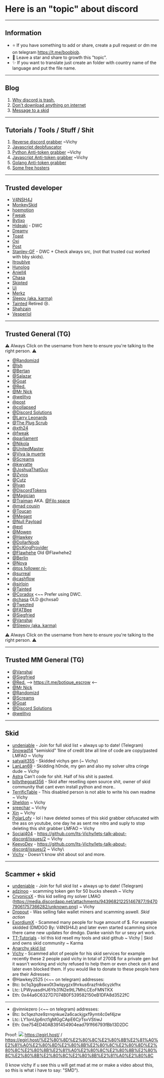 # Here is an "topic" about discord

-----

## Information

- ⭐ If you have something to add or share, create a pull request or dm me on telegram https://t.me/boobjob.
- 🎈 Leave a star and share to growth this "topic".
- ✨ If you want to translate just create an folder with country name of the language and put the file name.

-----

## Blog

1. [Why discord is trash.](https://github.com/passedout/lets-undeniable/blob/main/DiscordTrash.md)
2. [Don't download anything on internet](https://github.com/passedout/lets-undeniable/blob/main/DownloadShit.md)
3. [Message to a skid](https://github.com/passedout/lets-undeniable/blob/main/Skid.md)

-----

## Tutorials / Tools / Stuff / Shit

1. [Reverse discord grabber](https://github.com/Its-Vichy/Reverse-Discord-Stealer-Tutorial) ~Vichy
2. [Javascript deobfuscator](https://deobfuscate.relative.im/)
3. [Python Anti-token grabber](https://github.com/Its-Vichy/Sezam) ~Vichy
4. [Javascript Anti-token grabber](https://github.com/Its-Vichy/Spectre) ~Vichy
5. [Golang Anti-token grabber](https://github.com/traumatism/Discord-Malware-Detector)
6. [Some free hosters](https://github.com/I2rys/awesome-free-hosters)

-----

## Trusted developer

- [V4NSH4J](https://github.com/V4NSH4J)
- [MonkeySkid](https://github.com/balluh)
- [hoemotion](https://github.com/hoemotion)
- [Fweak](https://github.com/Fweak)
- [Bytixo](https://github.com/bytixo)
- [Hideaki](https://github.com/HideakiAtsuyo) - DWC
- [Dreamy](https://github.com/dreamywashere)
- [Toast](https://github.com/traumatism)
- [Oxi](https://github.com/oxitheman)
- [Post](https://github.com/post04)
- [Stanley-GF](https://github.com/Stanley-GF) - DWC + Check always src, (not that trusted cuz worked with bby skids).
- [Itroublve](https://github.com/Itroublve)
- [Hunolog](https://github.com/Hunolog)
- [Aniell4](https://github.com/Aniell4)
- [Chasa](https://github.com/itschasa)
- [Skipted](https://github.com/scripted-1337)
- [Ui](https://github.com/UiIsBack)
- [Merkz](https://github.com/ItsMerkz)
- [Sleepy (aka. karma)](https://github.com/passedout)
- [Tainted](https://github.com/Tainted06) Retired 😢.
- [Shahzain](https://github.com/shahzain345)
- [Vesperlol](https://github.com/vesperlol)

-----

## Trusted General (TG)

⚠️ Always Click on the username from here to ensure you're talking to the right person. ⚠️

- [@Randomizd](http://t.me/Randomizd4)
- [@Ish](http://t.me/Ishontelegram)
- [@Bertan](http://t.me/bertantaskiran)
- [@Salazar](https://t.me/SalazariQ)
- [@Goat](https://t.me/GoatTokens)
- [@Red.](https://t.me/Bright)
- [@Mr Nick](https://t.me/Mrnick3205)
- [@welityo](https://t.me/massmentions)
- [@post](https://t.me/postuwu)
- [@collapsed](https://t.me/collapsed)
- [@Discord Solutions](https://t.me/discordsolutions)
- [@Larry Leonards](https://t.me/booba58)
- [@The Plug Scrub](https://t.me/ThePlugScrub)
- [@xth24](https://t.me/xth24)
- [@fweak](https://t.me/fw3ak)
- [@parliament](https://t.me/parliamentxo)
- [@Nikola](https://t.me/nikolak47)
- [@UnitedMaster](https://t.me/UnitedMaster)
- [@Viva la muerte](https://t.me/dotudot)
- [@Screams](https://t.me/screams1337)
- [@kwyatte](https://t.me/kwyatte)
- [@JoshuaThatGuy](https://t.me/JoshuaThatGuy2)
- [@Zyros](https://t.me/Zyros)
- [@Cutz](https://t.me/cutz000)
- [@Ivan](https://t.me/IvanShop228)
- [@DiscordTokens](https://t.me/DiscordTokensHQ)
- [@Magician](https://t.me/MagicianNulled)
- [@Traiman](https://t.me/Traiman) AKA. [@Filo space](https://t.me/filospace)
- [@mad cousin](https://t.me/madcousin)
- [@Toucan](https://t.me/Toucanzz)
- [@Megant](https://t.me/tokifynet)
- [@Null Payload](https://t.me/Null_Payload)
- [@ext](https://t.me/creaming)
- [@Mowen](https://t.me/MowenDC)
- [@Hawkey](https://t.me/Hawkey2525)
- [@DollarNoob](https://t.me/DollarNoob)
- [@DcKingProvider](https://t.me/discordtokenprovider)
- [@Flawhehe](https://t.me/Flawhehe) Old @Flawhehe2
- [@Berlin](https://t.me/berlin_AXA)
- [@Nova](https://t.me/novaisveryhot)
- [@tos follower ni-](https://t.me/tos_follower)
- [@surreal](https://t.me/surreal04)
- [@cashflow](https://t.me/cashflow1337)
- [@sirloin](https://t.me/sirloin)
- [@Tainted](https://t.me/TaintedDev)
- [@Coradox](https://t.me/Coradox) <~~ Prefer using DWC.
- [@chasa](https://t.me/chasalol) OLD @chxsa0
- [@Twezted](https://t.me/Twezted)
- [@FATBee](https://t.me/fatbeebhw)
- [@Siegfried](https://t.me/siegfried_tos)
- [@Vanshaj](https://t.me/campingarunner)
- [@Sleepy (aka. karma)](https://t.me/boobjob)

⚠️ Always Click on the username from here to ensure you're talking to the right person. ⚠️

-----

## Trusted MM General (TG)

- [@Vanshaj](https://t.me/campingarunner)
- [@Siegfried](https://t.me/siegfried_tos)
- [@Red.](https://t.me/Bright) --> https://t.me/botique_escrow <--
- [@Mr Nick](https://t.me/Mrnick3205)
- [@Randomizd](https://t.me/randomizd4)
- [@Screams](https://t.me/screams1337)
- [@Goat](https://t.me/GoatTokens)
- [@Discord Solutions](https://t.me/discordsolutions)
- [@welityo](https://t.me/massmentions)

-----

## Skid

- [undeniable](https://t.me/undeniable) - Join for full skid list + always up to date! (Telegram)
- [Snowad14](https://github.com/Snowad14/Requests-Hcaptcha-Solver) "semiskid" 1line of credit btw all line of code are copy/pasted LMFAO ~ Vichy
- [satyajit355](https://github.com/satyajit355) - Skidded vichys gen (~ Vichy)
- [LanLan69](https://github.com/LanLan69) - Skidding h0nde, my gen and also my solver ultra cringe dude ~ Vichy
- [Astra](https://github.com/AstraaDev) Can't code for shit. Half of his shit is pasted.
- [billythegoat356](https://github.com/billythegoat356) - Skid after reselling open source shit, owner of skid community that cant even install python and more..
- [TerrificTable](https://github.com/TerrificTable) - This disabled person is not able to write his own readme ~ Vichy
- [Sheldon](https://github.com/Its-SheldonDev) ~ Vichy
- [sreechar](https://github.com/sreechar) ~ Vichy
- [Xin](https://github.com/Wizz1337) ~ Vichy
- [PolarLofy](https://github.com/PolarLofy) - lol i have deleted somes of this skid grabber obfuscated with the ass on youtube, one day he as sent me nitro and suply to stop deleting this shit grabber LMFAO ~ Vichy
- [Social404](https://github.com/notsocial404) - https://github.com/Its-Vichy/lets-talk-about-discord/issues/2 ~ Vichy
- [KeevoDev](https://github.com/KeevoDev) - https://github.com/Its-Vichy/lets-talk-about-discord/issues/2 ~ Vichy\
- [Vichy](https://github.com/Its-Vichy) - Doesn't know shit about sol and more.

----
## Scammer + skid

- [undeniable](https://t.me/undeniable) - Join for full skid list + always up to date! (Telegram)
- [adzinoo](https://github.com/adzinoo) - scamming token gen for 50 bucks sheesh ~ Vichy
- [CryonicsX](https://github.com/CryonicsX) - this kid selling my solver LMAO (https://media.discordapp.net/attachments/943968212251467877/947079061757366282/unknown.png) ~ Vichy
- [Dropout](https://github.com/dropout1337) - Was selling fake wallet miners and scamming aswell. *Skid action*
- [ExordiumX](https://github.com/ExordiumX) - Scammed many people for huge amount of $. For example skidded (DMDGO By: V4NSH4J) and later even started scamming since there came new updates for dmdgo. Danke vanish for ur sexy art work.
- [TT-Tutorials](https://github.com/TT-Tutorials) - lol this kid resell my tools and skid github ~ Vichy | Skid and owns skid community ~ Karma
- [Anarchy skid list](https://github.com/master7720/anarchy-skid-list)
- [Vichy](https://github.com/Its-Vichy) - Scammed allot of people for his skid services for example recently these 2 people paid vichy in total of 2700$ for a private gen but it wasn't working and vichy refused to help them or even check on it and later even blocked them. If you would like to donate to these people here are their Adresses:
- @Hawkey2525 (<~~ on telegram) addresses:
- Btc: bc1q3gq8swx0t3wlqygzx9hrkus6razfnk6cyzkfhx
- Ltc: LPWyuasdHJ6Yb31N2e9tL7MhLCEoFMNTKX
- Eth: 0x44a6C6327D7074B0F539582150eB1DFA8d3522fC
-----------------------------------------------------
- @vinniezero (<~~ on telegram) addresses:
- Btc: bc1qezhze9zrnqnkue2a6cackjgxf9ymt4c0ef4jzw
- Ltc: LY1onUjp6rct1gMGgCApE6CjrTsvVStiwJ
- Eth: 0xe754ED40AB391454904ead791f66793fBb13D2DC

Proof:
<img src="https://cdn.discordapp.com/attachments/1004046623753646080/1011180613522423878/unknown.png"></code></a>
https://egirl.host/‍‌​⁠⁠‍​‌‍‌​⁠‌​‌​‌​⁠‌ 
/ https://egirl.host/%E2%80%8D%E2%80%8C%E2%80%8B%E2%81%A0%E2%81%A0%E2%80%8D%E2%80%8B%E2%80%8C%E2%80%8D%E2%80%8C%E2%80%8B%E2%81%A0%E2%80%8C%E2%80%8B%E2%80%8C%E2%80%8B%E2%80%8C%E2%80%8B%E2%81%A0%E2%80%8C


(I know vichy if u see this u will get mad at me or make a video about this, so this is what i have to say: "SMD").
